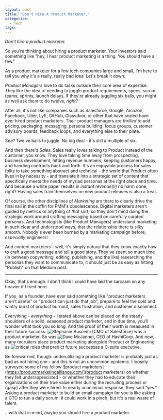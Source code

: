 ```yaml
---
layout: post
title: "Don't Hire A Product Marketer."
categories:
  - Tech
tags:
---
```


*Don't hire a product marketer.*

So you're thinking about hiring a product marketer. Your investors said something like "hey, I hear product marketing is a thing. You should have a few."

As a product marketer for a few tech companies large and small, I'm here to tell you why it's a really, really bad idea. Let's break it down:

*Product Managers* love to do tasks outside their core area of expertise. They like the idea of needing to juggle product requirements, specs, scrum teams, sprints, launch delays. If they're already juggling six balls, you might as well ask them to do twelve, _right?_

After all, it's not like companies such as Salesforce, Google, Amazon, Facebook, Uber, Lyft, GitHub, Glassdoor, or other that have scaled have ever hired product marketers. Their product managers are _thrilled_ to add pricing, packaging, messaging, persona building, focus groups, customer advisory boards, feedback loops, and everything else to their plate.

See? Twelve balls to juggle. No big deal - it's still a multiple of six.

And then there's *Sales*. Sales really loves talking to Product instead of the customer, you know. They love taking time away from prospecting, business development, hitting revenue numbers, keeping customers happy, and handing contracts back and forth. It's an enjoyable process for sales folks to take something abstract and technical - the world that Product often lives in by necessity - and translate it into a strategic set of content that specifically meets the needs of myriad personas at the right place and time. And because a white paper results in _instant revenue(!!)_ no harm done, right? Having sales train themselves on new product releases is also a treat.

Of course, the other disciplines of *Marketing* are there to clearly drive the final nail in the coffin for PMM's obsolescence. Digital marketers aren't guided by metrics or anything of _that_ sort, so they don't mind doing the strategic work around crafting messaging based on carefully curated personas. And technologists (like Product Managers) understand marketing in such clear and understood ways, that the relationship there is silky smooth. Nobody's ever been burned by a marketing campaign before, _especially_ engineers!  

And content marketers - well, it's simply natural that they know exactly how to craft a good message and tell a good story. They've spent so much time (in between copywriting, editing, publishing, and the like) researching the personas they want to communicate to, it should just be as easy as hitting "Publish" on that Medium post.  

-----

Okay, that's enough: I don't think I could have laid the sarcasm on any heavier if I tried here.

If you, as a founder, have ever said something like "product marketers aren't useful" or "product can just do that job", prepare to feel the cold and wintry burst of product burnout, sales frustration, and customer disconnect.

Everything - *everything* - I stated above can be placed on the steady shoulders of a solid, seasoned product marketer, and in due time, you'll wonder what took you so long. And the proof of their worth is measured in their future success: ![Stephanie Buscemi](https://twitter.com/sbuscemi) (CMO of Salesforce) was a product marketer. So was ![Dave McJannet](https://www.forbes.com/sites/justinwarren/2016/08/10/exclusive-david-mcjannet-joins-hashicorp-as-ceo/#5f7bfabb864d), CEO of HashiCorp. And now, many recruiters place product marketing alongside Product or Engineering as ![critical roles that predict future success](https://www.businessinsider.com/what-makes-a-good-ceo-from-okcupid-tinder-vimeo-iac-executive-recruiter-2018-4/)as a C-suite executive.  

Be forewarned, though: underutilizing a product marketer is probably just as bad as not hiring one - and this is not an uncommon epidemic. I loosely surveyed some of my fellow ![product marketers](https://productmarketingalliance.com/](product marketers) on whether they felt underappreciated - or whether they had to educate their organizations on their true value either during the recruiting process or (gasp) after they were hired. In nearly unanimous response, they said "yes." Asking a product marketer to build an email campaign for you is like asking a CTO to run a daily scrum: it could work in a pinch, but it's a real waste of talent.

...with that in mind, maybe you should hire a product marketer.

